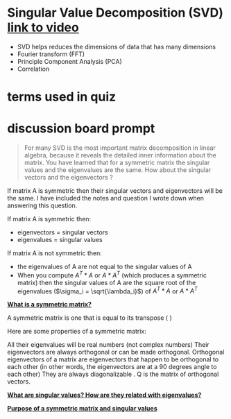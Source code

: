 # Singular Value Decomposition (SVD) [link to video](https://www.youtube.com/watch?v=gXbThCXjZFM)

* SVD helps reduces the dimensions of data that has many dimensions
* Fourier transform (FFT)
* Principle Component Analysis (PCA)
* Correlation

# terms used in quiz

# discussion board prompt

> For many SVD is the most important matrix decomposition in linear algebra, because it reveals the detailed inner information about the matrix. You have learned that for a symmetric matrix the singular values and the eigenvalues are the same. How about the singular vectors and the eigenvectors ?

If matrix A is symmetric then their singular vectors and eigenvectors will be the same. I have included the notes and question I wrote down when answering this question.

If matrix A is symmetric then:
* eigenvectors = singular vectors
* eigenvalues = singular values

If matrix A is not symmetric then:
* the eigenvalues of A are not equal to the singular values of A
* When you compute $A^T*A$ or $A*A^T$ (which produces a symmetric matrix) then the singular values of A are the square root of the eigenvalues ($\sigma_i = \sqrt{\lambda_i}$) of $A^T*A$ or $A*A^T$

<ins>**What is a symmetric matrix?**</ins>

A symmetric matrix is one that is equal to its transpose (
)

Here are some properties of a symmetric matrix:

All their eigenvalues will be real numbers (not complex numbers)
Their eigenvectors are always orthogonal or can be made orthogonal. Orthogonal eigenvectors of a matrix are eigenvectors that happen to be orthogonal to each other (in other words, the eigenvectors are at a 90 degrees angle to each other)
They are always diagonalizable 
. Q is the matrix of orthogonal vectors.

<ins>**What are singular values? How are they related with eigenvalues?**</ins>

<ins>**Purpose of a symmetric matrix and singular values**</ins>


